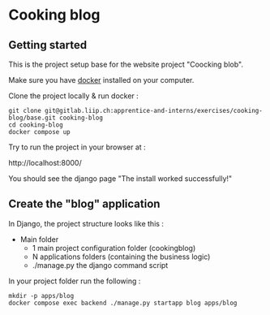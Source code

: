 # Cooking blog

## Getting started

This is the project setup base for the website project "Coocking blob".

Make sure you have [docker](https://docs.docker.com/engine/install/) installed on your computer.

Clone the project locally & run docker :

```
git clone git@gitlab.liip.ch:apprentice-and-interns/exercises/cooking-blog/base.git cooking-blog
cd cooking-blog
docker compose up
```

Try to run the project in your browser at :

http://localhost:8000/

You should see the django page "The install worked successfully!"

## Create the "blog" application

In Django, the project structure looks like this :
* Main folder
  * 1 main project configuration folder (cookingblog)
  * N applications folders (containing the business logic)
  * ./manage.py the django command script

In your project folder run the following :
```
mkdir -p apps/blog
docker compose exec backend ./manage.py startapp blog apps/blog
```